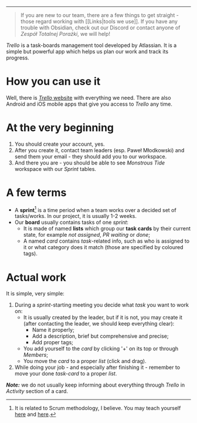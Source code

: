 ___

> If you are new to our team, there are a few things to get straight - those regard working with [[Links|tools we use]]. If you have any trouble with Obsidian, check out our Discord or contact anyone of *Zespół Totalnej Porażki*, we will help!


*Trello* is a task-boards management tool developed by Atlassian. It is a simple but powerful app which helps us plan our work and track its progress.
# How you can use it

Well, there is [*Trello* website](https://trello.com) with everything we need. There are also Android and iOS mobile apps that give you access to *Trello* any time.
# At the very beginning

1. You should create your account, yes.
2. After you create it, contact team leaders (esp. Paweł Młodkowski) and send them your email - they should add you to our workspace.
3. And there you are - you should be able to see *Monstrous Tide* workspace with our *Sprint* tables.
# A few terms

- A **sprint**[^1] is a time period when a team works over a decided set of tasks/works. In our project, it is usually 1-2 weeks.
- Our **board** usually contains tasks of one *sprint*:
	- It is made of named **lists** which group our **task cards** by their current state, for example *not assigned*, *PR waiting* or *done*;
	- A named *card* contains *task*-related info, such as who is assigned to it or what category does it match (those are specified by coloured tags).

# Actual work

It is simple, very simple:

1. During a *sprint*-starting meeting you decide what *task* you want to work on:
	- It is usually created by the leader, but if it is not, you may create it (after contacting the leader, we should keep everything clear):
		- Name it properly;
		- Add a description, brief but comprehensive and precise;
		- Add proper tags;
	- You add yourself to the *card* by clicking '+' on its top or through *Members*;
	- You move the *card* to a proper *list* (click and drag).
2. While doing your job - and especially after finishing it - remember to move your done *task-card* to a proper *list*.

***Note:*** we do not usually keep informing about everything through *Trello* in *Activity* section of a card.

[^1]: It is related to Scrum methodology, I believe. You may teach yourself [here](https://www.atlassian.com/agile/scrum) and [here](https://www.scrum.org/resources/what-scrum-module).